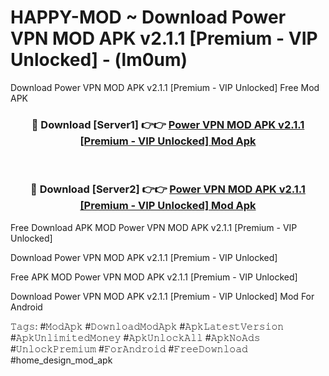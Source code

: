 # HAPPY-MOD ~ Download Power VPN MOD APK v2.1.1 [Premium - VIP Unlocked] - (lm0um)
Download Power VPN MOD APK v2.1.1 [Premium - VIP Unlocked] Free Mod APK

<div align="center">
<h3>🔴 Download [Server1] 👉👉 <a href="https://apk-comot.site?title=Power_VPN_MOD_APK_v2.1.1_[Premium_-_VIP_Unlocked]">Power VPN MOD APK v2.1.1 [Premium - VIP Unlocked] Mod Apk</a></h3><br>

<h3>🔴 Download [Server2] 👉👉 <a href="https://apk-comot.site?title=Power_VPN_MOD_APK_v2.1.1_[Premium_-_VIP_Unlocked]">Power VPN MOD APK v2.1.1 [Premium - VIP Unlocked] Mod Apk</a></h3>
</div>


Free Download APK MOD Power VPN MOD APK v2.1.1 [Premium - VIP Unlocked]

Download Power VPN MOD APK v2.1.1 [Premium - VIP Unlocked] 

Free APK MOD Power VPN MOD APK v2.1.1 [Premium - VIP Unlocked] 

Download Power VPN MOD APK v2.1.1 [Premium - VIP Unlocked] Mod For Android

𝚃𝚊𝚐𝚜: #𝙼𝚘𝚍𝙰𝚙𝚔 #𝙳𝚘𝚠𝚗𝚕𝚘𝚊𝚍𝙼𝚘𝚍𝙰𝚙𝚔 #𝙰𝚙𝚔𝙻𝚊𝚝𝚎𝚜𝚝𝚅𝚎𝚛𝚜𝚒𝚘𝚗 #𝙰𝚙𝚔𝚄𝚗𝚕𝚒𝚖𝚒𝚝𝚎𝚍𝙼𝚘𝚗𝚎𝚢 #𝙰𝚙𝚔𝚄𝚗𝚕𝚘𝚌𝚔𝙰𝚕𝚕 #𝙰𝚙𝚔𝙽𝚘𝙰𝚍𝚜 #𝚄𝚗𝚕𝚘𝚌𝚔𝙿𝚛𝚎𝚖𝚒𝚞𝚖 #𝙵𝚘𝚛𝙰𝚗𝚍𝚛𝚘𝚒𝚍 #𝙵𝚛𝚎𝚎𝙳𝚘𝚠𝚗𝚕𝚘𝚊𝚍 #home_design_mod_apk